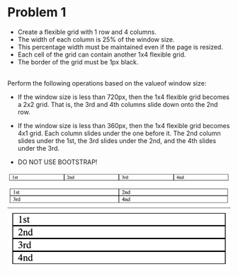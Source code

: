 # Problem 1

- Create a flexible grid with 1 row and 4 columns.
- The width of each column is 25% of the window size. 
- This percentage width must be maintained even if the page is resized.
- Each cell of the grid can contain another 1x4 flexible grid.
- The border of the grid must be 1px black.

</br>
Perform the following operations based on the valueof window size:

- If the window size is less than 720px, then the 1x4 flexible grid becomes a 2x2 grid. 
  That is, the 3rd and 4th columns slide down onto the 2nd row.

- If the window size is less than 360px, then the 1x4 flexible grid becomes 4x1 grid. Each column slides under the one before it. 
  The 2nd column slides under the 1st, the 3rd slides under the 2nd, and the 4th slides under the 3rd.
- DO NOT USE BOOTSTRAP!

![Sketch](/images/1x4.png)
</br>
![Sketch](/images/2x2.png)
</br>
![Sketch](/images/4x1.png)
